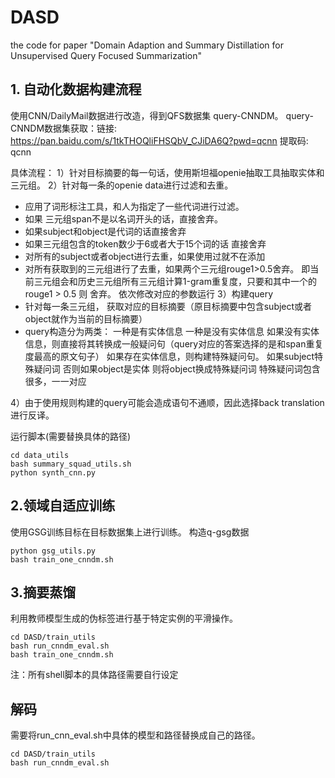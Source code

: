 # DASD
the code for paper "Domain Adaption and Summary Distillation for Unsupervised Query Focused Summarization"
## 1. 自动化数据构建流程
使用CNN/DailyMail数据进行改造，得到QFS数据集 query-CNNDM。
query-CNNDM数据集获取：链接: https://pan.baidu.com/s/1tkTHOQliFHSQbV_CJiDA6Q?pwd=qcnn 提取码: qcnn

具体流程：
1）针对目标摘要的每一句话，使用斯坦福openie抽取工具抽取实体和三元组。
2）针对每一条的openie data进行过滤和去重。 

 - 应用了词形标注工具，和人为指定了一些代词进行过滤。 
 - 如果 三元组span不是以名词开头的话，直接舍弃。 
 - 如果subject和object是代词的话直接舍弃 
 - 如果三元组包含的token数少于6或者大于15个词的话 直接舍弃 
 - 对所有的subject或者object进行去重，如果使用过就不在添加
 - 对所有获取到的三元组进行了去重，如果两个三元组rouge1>0.5舍弃。 即当前三元组会和历史三元组所有三元组计算1-gram重复度，只要和其中一个的rouge1 > 0.5 则 舍弃。
依次修改对应的参数运行 
3）构建query 
 - 针对每一条三元组， 获取对应的目标摘要（原目标摘要中包含subject或者object就作为当前的目标摘要） 
 - query构造分为两类： 一种是有实体信息 一种是没有实体信息 
如果没有实体信息，则直接将其转换成一般疑问句（query对应的答案选择的是和span重复度最高的原文句子） 
如果存在实体信息，则构建特殊疑问句。 
如果subject特殊疑问词 
否则如果object是实体 则将object换成特殊疑问词
特殊疑问词包含很多，一一对应  

4）由于使用规则构建的query可能会造成语句不通顺，因此选择back translation 进行反译。

运行脚本(需要替换具体的路径)
```
cd data_utils
bash summary_squad_utils.sh
python synth_cnn.py
```

## 2.领域自适应训练
使用GSG训练目标在目标数据集上进行训练。
构造q-gsg数据
```
python gsg_utils.py
bash train_one_cnndm.sh
```


## 3.摘要蒸馏
利用教师模型生成的伪标签进行基于特定实例的平滑操作。
```
cd DASD/train_utils
bash run_cnndm_eval.sh
bash train_one_cnndm.sh
```

注：所有shell脚本的具体路径需要自行设定
## 解码
需要将run_cnn_eval.sh中具体的模型和路径替换成自己的路径。
```
cd DASD/train_utils
bash run_cnndm_eval.sh
```
